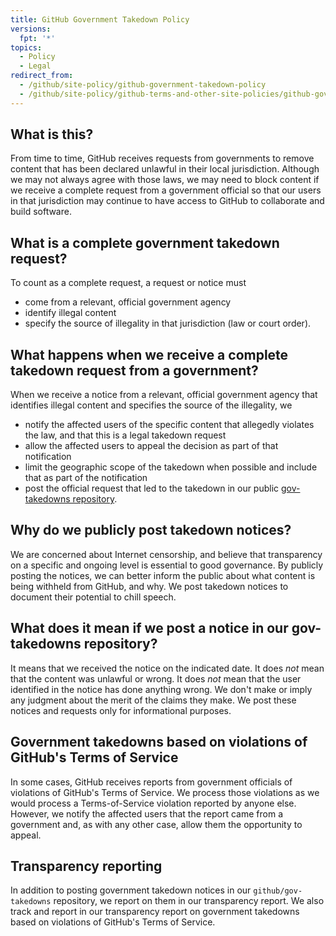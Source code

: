 ```yaml
---
title: GitHub Government Takedown Policy
versions:
  fpt: '*'
topics:
  - Policy
  - Legal
redirect_from:
  - /github/site-policy/github-government-takedown-policy
  - /github/site-policy/github-terms-and-other-site-policies/github-government-takedown-policy
---
```


## What is this?

From time to time, GitHub receives requests from governments to remove content that has been declared unlawful in their local jurisdiction. Although we may not always agree with those laws, we may need to block content if we receive a complete request from a government official so that our users in that jurisdiction may continue to have access to GitHub to collaborate and build software.

## What is a complete government takedown request?

To count as a complete request, a request or notice must
* come from a relevant, official government agency
* identify illegal content
* specify the source of illegality in that jurisdiction (law or court order).

## What happens when we receive a complete takedown request from a government?

When we receive a notice from a relevant, official government agency that identifies illegal content and specifies the source of the illegality, we
* notify the affected users of the specific content that allegedly violates the law, and that this is a legal takedown request
* allow the affected users to appeal the decision as part of that notification
* limit the geographic scope of the takedown when possible and include that as part of the notification
* post the official request that led to the takedown in our public [gov-takedowns repository](https://github.com/github/gov-takedowns).

## Why do we publicly post takedown notices?

We are concerned about Internet censorship, and believe that transparency on a specific and ongoing level is essential to good governance. By publicly posting the notices, we can better inform the public about what content is being withheld from GitHub, and why. We post takedown notices to document their potential to chill speech.

## What does it mean if we post a notice in our gov-takedowns repository?

It means that we received the notice on the indicated date. It does _not_ mean that the content was unlawful or wrong. It does _not_ mean that the user identified in the notice has done anything wrong. We don't make or imply any judgment about the merit of the claims they make. We post these notices and requests only for informational purposes.

## Government takedowns based on violations of GitHub's Terms of Service

In some cases, GitHub receives reports from government officials of violations of GitHub's Terms of Service. We process those violations as we would process a Terms-of-Service violation reported by anyone else. However, we notify the affected users that the report came from a government and, as with any other case, allow them the opportunity to appeal.

## Transparency reporting

In addition to posting government takedown notices in our `github/gov-takedowns` repository, we report on them in our transparency report. We also track and report in our transparency report on government takedowns based on violations of GitHub's Terms of Service.

